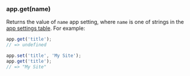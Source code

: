 <!---
 Copyright (c) 2016 StrongLoop, IBM, and Express Contributors
 License: MIT
-->

<h3 id='app.get'>app.get(name)</h3>

Returns the value of `name` app setting, where `name` is one of strings in the
[app settings table](#app.settings.table). For example:

~~~js
app.get('title');
// => undefined

app.set('title', 'My Site');
app.get('title');
// => "My Site"
~~~
